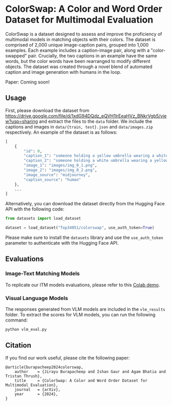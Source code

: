 # ColorSwap: A Color and Word Order Dataset for Multimodal Evaluation

ColorSwap is a dataset designed to assess and improve the proficiency of multimodal models in matching objects with their colors. The dataset is comprised of 2,000 unique image-caption pairs, grouped into 1,000 examples. Each example includes a caption-image pair, along with a "color-swapped" pair. Crucially, the two captions in an example have the same words, but the color words have been rearranged to modify different objects. The dataset was created through a novel blend of automated caption and image generation with humans in the loop. 

Paper: Coming soon!

## Usage

First, please download the dataset from https://drive.google.com/file/d/1xdG94DQdz_eQVH1lrEeaHVz_BNkrVgb5/view?usp=sharing and extract the files to the `data` folder. We include the captions and images in `data/{train, test}.json` and `data/images.zip` respectively. An example of the dataset is as follows:

```python
[
    {
        "id": 0,
        "caption_1": "someone holding a yellow umbrella wearing a white dress",
        "caption_2": "someone holding a white umbrella wearing a yellow dress",
        "image_1": "images/img_0_1.png",
        "image_2": "images/img_0_2.png",
        "image_source": "midjourney",
        "caption_source": "human"
    },
    ...
]
```

Alternatively, you can download the dataset directly from the Hugging Face API with the following code:

```python
from datasets import load_dataset

dataset = load_dataset("Top34051/colorswap", use_auth_token=True)
```

Please make sure to install the `datasets` library and use the `use_auth_token` parameter to authenticate with the Hugging Face API.

## Evaluations

### Image-Text Matching Models

To replicate our ITM models evaluations, please refer to this [Colab demo](https://colab.research.google.com/drive/1EWPsSklfq49WiX2nUyOTmKZftU0AC4YL?usp=sharing).

### Visual Language Models

The responses generated from VLM models are included in the `vlm_results` folder. To extract the scores for VLM models, you can run the following command:

```bash
python vlm_eval.py
```

## Citation

If you find our work useful, please cite the following paper:

```
@article{burapacheep2024colorswap,
    author    = {Jirayu Burapacheep and Ishan Gaur and Agam Bhatia and Tristan Thrush},
    title     = {ColorSwap: A Color and Word Order Dataset for Multimodal Evaluation},
    journal   = {arXiv},
    year      = {2024},
}
```
